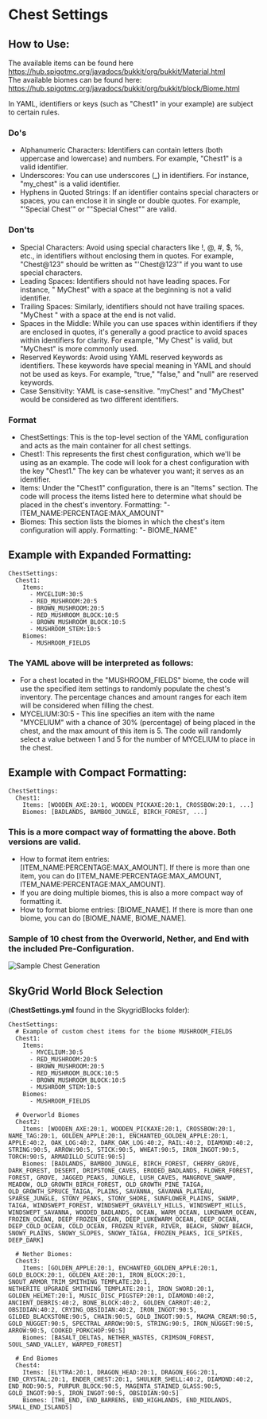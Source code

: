 # Chest Settings
 
## How to Use:
 
The available items can be found here https://hub.spigotmc.org/javadocs/bukkit/org/bukkit/Material.html \
The available biomes can be found here: https://hub.spigotmc.org/javadocs/bukkit/org/bukkit/block/Biome.html

In YAML, identifiers or keys (such as "Chest1" in your example) are subject to certain rules.

### Do's
- Alphanumeric Characters: Identifiers can contain letters (both uppercase and lowercase) and numbers. For example, "Chest1" is a valid identifier.
- Underscores: You can use underscores (_) in identifiers. For instance, "my_chest" is a valid identifier.
- Hyphens in Quoted Strings: If an identifier contains special characters or spaces, you can enclose it in single or double quotes. For example, "'Special Chest'" or "\"Special Chest\"" are valid.

### Don'ts
- Special Characters: Avoid using special characters like !, @, #, $, %, etc., in identifiers without enclosing them in quotes. For example, "Chest@123" should be written as "'Chest@123'" if you want to use special characters.
- Leading Spaces: Identifiers should not have leading spaces. For instance, " MyChest" with a space at the beginning is not a valid identifier.
- Trailing Spaces: Similarly, identifiers should not have trailing spaces. "MyChest " with a space at the end is not valid.
- Spaces in the Middle: While you can use spaces within identifiers if they are enclosed in quotes, it's generally a good practice to avoid spaces within identifiers for clarity. For example, "My Chest" is valid, but "MyChest" is more commonly used.
- Reserved Keywords: Avoid using YAML reserved keywords as identifiers. These keywords have special meaning in YAML and should not be used as keys. For example, "true," "false," and "null" are reserved keywords.
- Case Sensitivity: YAML is case-sensitive. "myChest" and "MyChest" would be considered as two different identifiers.

### Format
- ChestSettings: This is the top-level section of the YAML configuration and acts as the main container for all chest settings.
- Chest1: This represents the first chest configuration, which we'll be using as an example. The code will look for a chest configuration with the key "Chest1." The key can be whatever you want; it serves as an identifier.
- Items: Under the "Chest1" configuration, there is an "Items" section. The code will process the items listed here to determine what should be placed in the chest's inventory. Formatting: "- ITEM_NAME:PERCENTAGE:MAX_AMOUNT"
- Biomes: This section lists the biomes in which the chest's item configuration will apply. Formatting: "- BIOME_NAME"
 
## Example with Expanded Formatting:
 
```YML
ChestSettings:
  Chest1:
    Items:
      - MYCELIUM:30:5
      - RED_MUSHROOM:20:5
      - BROWN_MUSHROOM:20:5
      - RED_MUSHROOM_BLOCK:10:5
      - BROWN_MUSHROOM_BLOCK:10:5
      - MUSHROOM_STEM:10:5
    Biomes:
      - MUSHROOM_FIELDS
```

### The YAML above will be interpreted as follows:
 
- For a chest located in the "MUSHROOM_FIELDS" biome, the code will use the specified item settings to randomly populate the chest's inventory. The percentage chances and amount ranges for each item will be considered when filling the chest.
- MYCELIUM:30:5 - This line specifies an item with the name "MYCELIUM" with a chance of 30% (percentage) of being placed in the chest, and the max amount of this item is 5. The code will randomly select a value between 1 and 5 for the number of MYCELIUM to place in the chest.
 
## Example with Compact Formatting:
 
```YML
ChestSettings:
  Chest1:
    Items: [WOODEN_AXE:20:1, WOODEN_PICKAXE:20:1, CROSSBOW:20:1, ...]
    Biomes: [BADLANDS, BAMBOO_JUNGLE, BIRCH_FOREST, ...]
```
 
### This is a more compact way of formatting the above. Both versions are valid.
 
- How to format item entries: [ITEM_NAME:PERCENTAGE:MAX_AMOUNT]. If there is more than one item, you can do [ITEM_NAME:PERCENTAGE:MAX_AMOUNT, ITEM_NAME:PERCENTAGE:MAX_AMOUNT].
- If you are doing multiple biomes, this is also a more compact way of formatting it.
- How to format biome entries: [BIOME_NAME]. If there is more than one biome, you can do [BIOME_NAME, BIOME_NAME].
 
### Sample of 10 chest from the Overworld, Nether, and End with the included Pre-Configuration.
 
![Sample Chest Generation](https://www.toolsnexus.com/mc/TCO.webp)
 
## SkyGrid World Block Selection
(**ChestSettings.yml** found in the SkygridBlocks folder):
 
```YML
ChestSettings:
  # Example of custom chest items for the biome MUSHROOM_FIELDS
  Chest1:
    Items:
      - MYCELIUM:30:5
      - RED_MUSHROOM:20:5
      - BROWN_MUSHROOM:20:5
      - RED_MUSHROOM_BLOCK:10:5
      - BROWN_MUSHROOM_BLOCK:10:5
      - MUSHROOM_STEM:10:5
    Biomes:
      - MUSHROOM_FIELDS

  # Overworld Biomes
  Chest2:
    Items: [WOODEN_AXE:20:1, WOODEN_PICKAXE:20:1, CROSSBOW:20:1, NAME_TAG:20:1, GOLDEN_APPLE:20:1, ENCHANTED_GOLDEN_APPLE:20:1, APPLE:40:2, OAK_LOG:40:2, DARK_OAK_LOG:40:2, RAIL:40:2, DIAMOND:40:2, STRING:90:5, ARROW:90:5, STICK:90:5, WHEAT:90:5, IRON_INGOT:90:5, TORCH:90:5, ARMADILLO_SCUTE:90:5]
    Biomes: [BADLANDS, BAMBOO_JUNGLE, BIRCH_FOREST, CHERRY_GROVE, DARK_FOREST, DESERT, DRIPSTONE_CAVES, ERODED_BADLANDS, FLOWER_FOREST, FOREST, GROVE, JAGGED_PEAKS, JUNGLE, LUSH_CAVES, MANGROVE_SWAMP, MEADOW, OLD_GROWTH_BIRCH_FOREST, OLD_GROWTH_PINE_TAIGA, OLD_GROWTH_SPRUCE_TAIGA, PLAINS, SAVANNA, SAVANNA_PLATEAU, SPARSE_JUNGLE, STONY_PEAKS, STONY_SHORE, SUNFLOWER_PLAINS, SWAMP, TAIGA, WINDSWEPT_FOREST, WINDSWEPT_GRAVELLY_HILLS, WINDSWEPT_HILLS, WINDSWEPT_SAVANNA, WOODED_BADLANDS, OCEAN, WARM_OCEAN, LUKEWARM_OCEAN, FROZEN_OCEAN, DEEP_FROZEN_OCEAN, DEEP_LUKEWARM_OCEAN, DEEP_OCEAN, DEEP_COLD_OCEAN, COLD_OCEAN, FROZEN_RIVER, RIVER, BEACH, SNOWY_BEACH, SNOWY_PLAINS, SNOWY_SLOPES, SNOWY_TAIGA, FROZEN_PEAKS, ICE_SPIKES, DEEP_DARK]

  # Nether Biomes:
  Chest3:
    Items: [GOLDEN_APPLE:20:1, ENCHANTED_GOLDEN_APPLE:20:1, GOLD_BLOCK:20:1, GOLDEN_AXE:20:1, IRON_BLOCK:20:1, SNOUT_ARMOR_TRIM_SMITHING_TEMPLATE:20:1, NETHERITE_UPGRADE_SMITHING_TEMPLATE:20:1, IRON_SWORD:20:1, GOLDEN_HELMET:20:1, MUSIC_DISC_PIGSTEP:20:1, DIAMOND:40:2, ANCIENT_DEBRIS:40:2, BONE_BLOCK:40:2, GOLDEN_CARROT:40:2, OBSIDIAN:40:2, CRYING_OBSIDIAN:40:2, IRON_INGOT:90:5, GILDED_BLACKSTONE:90:5, CHAIN:90:5, GOLD_INGOT:90:5, MAGMA_CREAM:90:5, GOLD_NUGGET:90:5, SPECTRAL_ARROW:90:5, STRING:90:5, IRON_NUGGET:90:5, ARROW:90:5, COOKED_PORKCHOP:90:5]
    Biomes: [BASALT_DELTAS, NETHER_WASTES, CRIMSON_FOREST, SOUL_SAND_VALLEY, WARPED_FOREST]

  # End Biomes
  Chest4:
    Items: [ELYTRA:20:1, DRAGON_HEAD:20:1, DRAGON_EGG:20:1, END_CRYSTAL:20:1, ENDER_CHEST:20:1, SHULKER_SHELL:40:2, DIAMOND:40:2, END_ROD:90:5, PURPUR_BLOCK:90:5, MAGENTA_STAINED_GLASS:90:5, GOLD_INGOT:90:5, IRON_INGOT:90:5, OBSIDIAN:90:5]
    Biomes: [THE_END, END_BARRENS, END_HIGHLANDS, END_MIDLANDS, SMALL_END_ISLANDS]
```
